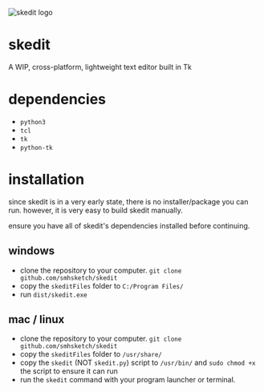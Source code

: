 ![skedit logo](https://i.imgur.com/NlYbBSJ.png)


# skedit
A WIP, cross-platform, lightweight text editor built in Tk

# dependencies

* `python3`
* `tcl`
* `tk`
* `python-tk`

# installation

since skedit is in a very early state, there is no installer/package you can run.
however, it is very easy to build skedit manually.

ensure you have all of skedit's dependencies installed before continuing.

## windows

* clone the repository to your computer. `git clone github.com/smhsketch/skedit`
* copy the `skeditFiles` folder to `C:/Program Files/`
* run `dist/skedit.exe`

## mac / linux

* clone the repository to your computer. `git clone github.com/smhsketch/skedit`
* copy the `skeditFiles` folder to `/usr/share/`
* copy the `skedit` (NOT `skedit.py`) script to `/usr/bin/` and `sudo chmod +x` the script to ensure it can run
* run the `skedit` command with your program launcher or terminal.